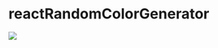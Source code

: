 # reactRandomColorGenerator

<img src="https://cloud.githubusercontent.com/assets/19864300/19228672/edf5e03c-8f23-11e6-8588-39f6446c4bab.png" />
